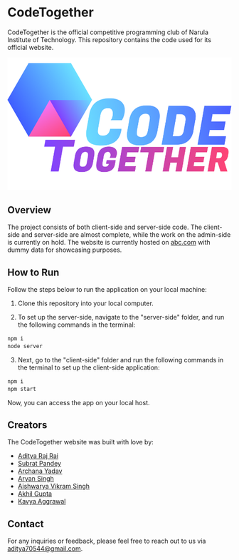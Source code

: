 # CodeTogether

CodeTogether is the official competitive programming club of Narula Institute of Technology. This repository contains the code used for its official website.

![CodeTogether Logo](/CodeTogether_logo_large.png) 

## Overview

The project consists of both client-side and server-side code. The client-side and server-side are almost complete, while the work on the admin-side is currently on hold. The website is currently hosted on [abc.com](https://www.abc.com) with dummy data for showcasing purposes.

## How to Run

Follow the steps below to run the application on your local machine:

1. Clone this repository into your local computer.

2. To set up the server-side, navigate to the "server-side" folder, and run the following commands in the terminal:

```bash
npm i
node server
```

3. Next, go to the "client-side" folder and run the following commands in the terminal to set up the client-side application:

```bash
npm i
npm start
```

Now, you can access the app on your local host.

## Creators

The CodeTogether website was built with love by:

- [Aditya Raj Rai](https://github.com/adityarai0705)
- [Subrat Pandey](https://github.com/32bitdev)
- [Archana Yadav](https://github.com/ArchanaY1203)
- [Aryan Singh](https://github.com/aarryyan)
- [Aishwarya Vikram Singh](https://github.com/Aishwaryavikramsingh)
- [Akhil Gupta](https://github.com/akhil1g)
- [Kavya Aggrawal](https://github.com/kagarwal1811)

## Contact

For any inquiries or feedback, please feel free to reach out to us via aditya70544@gmail.com.

